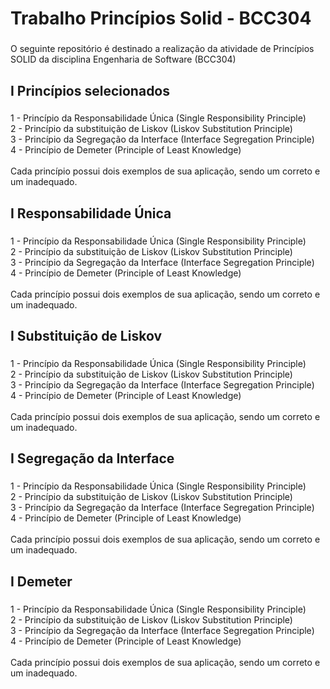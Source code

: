 <h1 align="left">Trabalho Princípios Solid - BCC304</h1>

###

<p align="left">O seguinte repositório é destinado a realização da atividade de Princípios SOLID da disciplina Engenharia de Software (BCC304)</p>

###

<h2 align="left">I Princípios selecionados</h2>

###

<p align="left">1 - Princípio da Responsabilidade Única (Single Responsibility Principle)<br>2 - Princípio da substituição de Liskov (Liskov Substitution Principle)<br>3 -  Princípio da Segregação da Interface (Interface Segregation Principle)<br>4 - Princípio de Demeter (Principle of Least Knowledge)<br><br>Cada princípio possui dois exemplos de sua aplicação, sendo um correto e um inadequado.</p>

###

<h2 align="left">I Responsabilidade Única</h2>

###

<p align="left">1 - Princípio da Responsabilidade Única (Single Responsibility Principle)<br>2 - Princípio da substituição de Liskov (Liskov Substitution Principle)<br>3 -  Princípio da Segregação da Interface (Interface Segregation Principle)<br>4 - Princípio de Demeter (Principle of Least Knowledge)<br><br>Cada princípio possui dois exemplos de sua aplicação, sendo um correto e um inadequado.</p>

###

<h2 align="left">I Substituição de Liskov</h2>

###

<p align="left">1 - Princípio da Responsabilidade Única (Single Responsibility Principle)<br>2 - Princípio da substituição de Liskov (Liskov Substitution Principle)<br>3 -  Princípio da Segregação da Interface (Interface Segregation Principle)<br>4 - Princípio de Demeter (Principle of Least Knowledge)<br><br>Cada princípio possui dois exemplos de sua aplicação, sendo um correto e um inadequado.</p>

###

<h2 align="left">I Segregação da Interface</h2>

###

<p align="left">1 - Princípio da Responsabilidade Única (Single Responsibility Principle)<br>2 - Princípio da substituição de Liskov (Liskov Substitution Principle)<br>3 -  Princípio da Segregação da Interface (Interface Segregation Principle)<br>4 - Princípio de Demeter (Principle of Least Knowledge)<br><br>Cada princípio possui dois exemplos de sua aplicação, sendo um correto e um inadequado.</p>

###

<h2 align="left">I Demeter</h2>

###

<p align="left">1 - Princípio da Responsabilidade Única (Single Responsibility Principle)<br>2 - Princípio da substituição de Liskov (Liskov Substitution Principle)<br>3 -  Princípio da Segregação da Interface (Interface Segregation Principle)<br>4 - Princípio de Demeter (Principle of Least Knowledge)<br><br>Cada princípio possui dois exemplos de sua aplicação, sendo um correto e um inadequado.</p>

###
